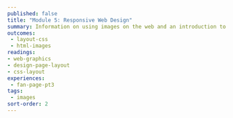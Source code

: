 ```yaml
---
published: false
title: "Module 5: Responsive Web Design"
summary: Information on using images on the web and an introduction to using CSS to alter page layout.
outcomes:
 - layout-css
 - html-images
readings:
- web-graphics
- design-page-layout
- css-layout
experiences:
 - fan-page-pt3
tags:
 - images
sort-order: 2
---
```

